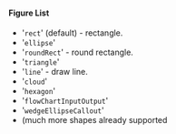 #### Figure List
- '`rect`' (default) - rectangle.
- '`ellipse`'
- '`roundRect`' - round rectangle.
- '`triangle`'
- '`line`' - draw line.
- '`cloud`'
- '`hexagon`'
- '`flowChartInputOutput`'
- '`wedgeEllipseCallout`'
- (much more shapes already supported